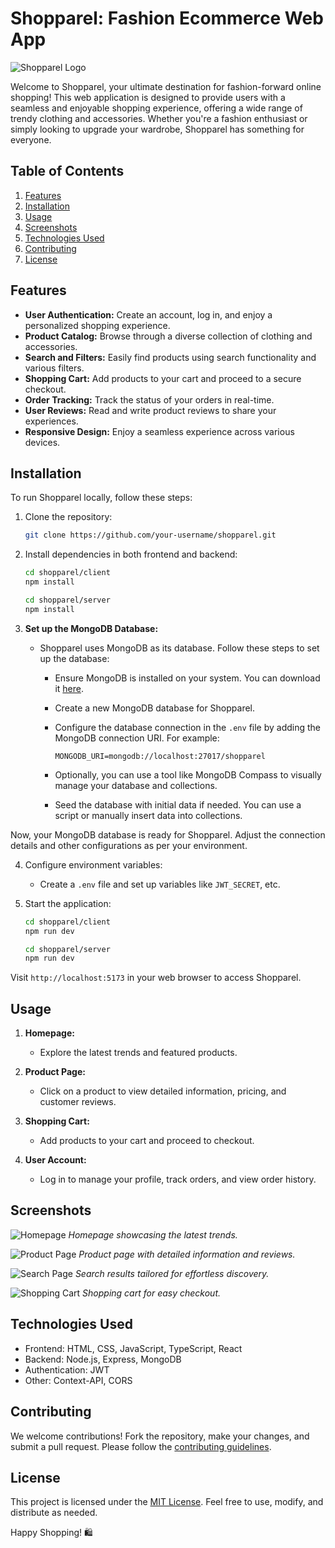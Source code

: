 # Shopparel: Fashion Ecommerce Web App

![Shopparel Logo](/images/home-page.png)

Welcome to Shopparel, your ultimate destination for fashion-forward online shopping! This web application is designed to provide users with a seamless and enjoyable shopping experience, offering a wide range of trendy clothing and accessories. Whether you're a fashion enthusiast or simply looking to upgrade your wardrobe, Shopparel has something for everyone.

## Table of Contents

1. [Features](#features)
2. [Installation](#installation)
3. [Usage](#usage)
4. [Screenshots](#screenshots)
5. [Technologies Used](#technologies-used)
6. [Contributing](#contributing)
7. [License](#license)

## Features

- **User Authentication:** Create an account, log in, and enjoy a personalized shopping experience.
- **Product Catalog:** Browse through a diverse collection of clothing and accessories.
- **Search and Filters:** Easily find products using search functionality and various filters.
- **Shopping Cart:** Add products to your cart and proceed to a secure checkout.
- **Order Tracking:** Track the status of your orders in real-time.
- **User Reviews:** Read and write product reviews to share your experiences.
- **Responsive Design:** Enjoy a seamless experience across various devices.

## Installation

To run Shopparel locally, follow these steps:

1. Clone the repository:

   ```bash
   git clone https://github.com/your-username/shopparel.git
   ```

2. Install dependencies in both frontend and backend:

   ```bash
   cd shopparel/client
   npm install
   ```

   ```bash
   cd shopparel/server
   npm install
   ```

3. **Set up the MongoDB Database:**

   - Shopparel uses MongoDB as its database. Follow these steps to set up the database:

     - Ensure MongoDB is installed on your system. You can download it [here](https://www.mongodb.com/try/download/community).

     - Create a new MongoDB database for Shopparel.

     - Configure the database connection in the `.env` file by adding the MongoDB connection URI. For example:

       ```
       MONGODB_URI=mongodb://localhost:27017/shopparel
       ```

     - Optionally, you can use a tool like MongoDB Compass to visually manage your database and collections.

     - Seed the database with initial data if needed. You can use a script or manually insert data into collections.

Now, your MongoDB database is ready for Shopparel. Adjust the connection details and other configurations as per your environment.

4. Configure environment variables:

   - Create a `.env` file and set up variables like `JWT_SECRET`, etc.

5. Start the application:
   ```bash
   cd shopparel/client
   npm run dev
   ```
   ```bash
   cd shopparel/server
   npm run dev
   ```

Visit `http://localhost:5173` in your web browser to access Shopparel.

## Usage

1. **Homepage:**

   - Explore the latest trends and featured products.

2. **Product Page:**

   - Click on a product to view detailed information, pricing, and customer reviews.

3. **Shopping Cart:**

   - Add products to your cart and proceed to checkout.

4. **User Account:**
   - Log in to manage your profile, track orders, and view order history.

## Screenshots

![Homepage](/images/home-page.png)
_Homepage showcasing the latest trends._

![Product Page](/images/product-page.png)
_Product page with detailed information and reviews._

![Search Page](/images/search-page.png)
_Search results tailored for effortless discovery._

![Shopping Cart](/images/shopping-cart.png)
_Shopping cart for easy checkout._

## Technologies Used

- Frontend: HTML, CSS, JavaScript, TypeScript, React
- Backend: Node.js, Express, MongoDB
- Authentication: JWT
- Other: Context-API, CORS

## Contributing

We welcome contributions! Fork the repository, make your changes, and submit a pull request. Please follow the [contributing guidelines](CONTRIBUTING.md).

## License

This project is licensed under the [MIT License](LICENSE). Feel free to use, modify, and distribute as needed.

Happy Shopping! 🛍️
